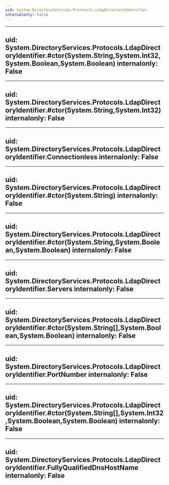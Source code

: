 ```yaml
---
uid: System.DirectoryServices.Protocols.LdapDirectoryIdentifier
internalonly: False
---
```


---
uid: System.DirectoryServices.Protocols.LdapDirectoryIdentifier.#ctor(System.String,System.Int32,System.Boolean,System.Boolean)
internalonly: False
---

---
uid: System.DirectoryServices.Protocols.LdapDirectoryIdentifier.#ctor(System.String,System.Int32)
internalonly: False
---

---
uid: System.DirectoryServices.Protocols.LdapDirectoryIdentifier.Connectionless
internalonly: False
---

---
uid: System.DirectoryServices.Protocols.LdapDirectoryIdentifier.#ctor(System.String)
internalonly: False
---

---
uid: System.DirectoryServices.Protocols.LdapDirectoryIdentifier.#ctor(System.String,System.Boolean,System.Boolean)
internalonly: False
---

---
uid: System.DirectoryServices.Protocols.LdapDirectoryIdentifier.Servers
internalonly: False
---

---
uid: System.DirectoryServices.Protocols.LdapDirectoryIdentifier.#ctor(System.String[],System.Boolean,System.Boolean)
internalonly: False
---

---
uid: System.DirectoryServices.Protocols.LdapDirectoryIdentifier.PortNumber
internalonly: False
---

---
uid: System.DirectoryServices.Protocols.LdapDirectoryIdentifier.#ctor(System.String[],System.Int32,System.Boolean,System.Boolean)
internalonly: False
---

---
uid: System.DirectoryServices.Protocols.LdapDirectoryIdentifier.FullyQualifiedDnsHostName
internalonly: False
---
